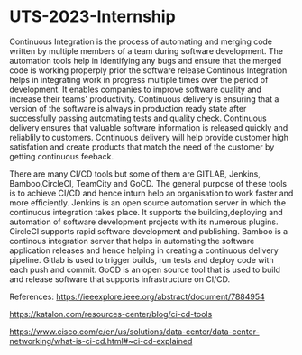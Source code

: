 # UTS-2023-Internship

Continuous Integration is the process of automating and merging code written by multiple members of a team during software development. The automation tools help in identifying any bugs and ensure that the merged code is working properply prior the software release.Continous Integration helps in integrating work in progress multiple times over the period of development. It enables companies to improve software quality and increase their teams' productivity. Continuous delivery is ensuring that a version of the software is always in production ready state after successfully passing automating tests and quality check. Continuous delivery ensures that valuable software information is released quickly and reliablily to customers. Continuous delivery will help provide customer high satisfation and create products that match the need of the customer by getting continuous feeback. 

There are many CI/CD tools but some of them are GITLAB, Jenkins, Bamboo,CircleCI, TeamCity and GoCD. The general purpose of these tools is to achieve CI/CD and hence inturn help an organisation to work faster and more efficiently. Jenkins is an open source automation server in which the continuous integration takes place. It supports the building,deploying and automation of software development projects with its numerous plugins. CircleCI supports rapid software development and publishing. Bamboo is a continous integration server that helps in automating the software application releases and hence helping in creating a continuous delivery pipeline. Gitlab is used to trigger builds, run tests and deploy code with each push and commit. GoCD is an open source tool that is used to build and release software that supports infrastructure on CI/CD.


References:
https://ieeexplore.ieee.org/abstract/document/7884954

https://katalon.com/resources-center/blog/ci-cd-tools

https://www.cisco.com/c/en/us/solutions/data-center/data-center-networking/what-is-ci-cd.html#~ci-cd-explained
